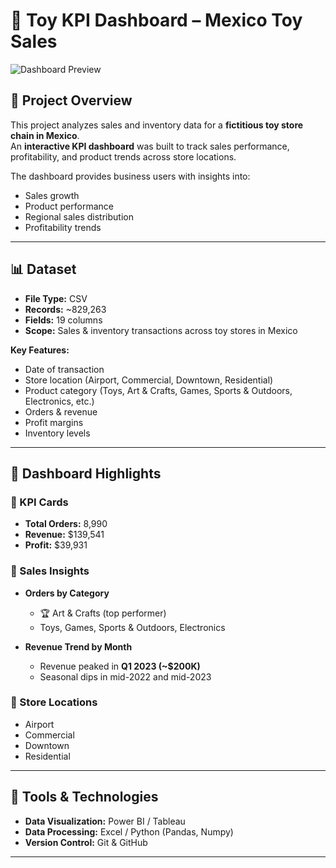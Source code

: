 # 🧸 Toy KPI Dashboard – Mexico Toy Sales  

![Dashboard Preview](images/dashboard_preview.png)  

## 📌 Project Overview  
This project analyzes sales and inventory data for a **fictitious toy store chain in Mexico**.  
An **interactive KPI dashboard** was built to track sales performance, profitability, and product trends across store locations.  

The dashboard provides business users with insights into:  
- Sales growth  
- Product performance  
- Regional sales distribution  
- Profitability trends  

---

## 📊 Dataset  
- **File Type:** CSV  
- **Records:** ~829,263  
- **Fields:** 19 columns  
- **Scope:** Sales & inventory transactions across toy stores in Mexico  

**Key Features:**  
- Date of transaction  
- Store location (Airport, Commercial, Downtown, Residential)  
- Product category (Toys, Art & Crafts, Games, Sports & Outdoors, Electronics, etc.)  
- Orders & revenue  
- Profit margins  
- Inventory levels  

---

## 🎯 Dashboard Highlights  

### 🔹 KPI Cards  
- **Total Orders:** 8,990  
- **Revenue:** $139,541  
- **Profit:** $39,931  

### 🔹 Sales Insights  
- **Orders by Category**  
  - 🏆 Art & Crafts (top performer)  
  - Toys, Games, Sports & Outdoors, Electronics  

- **Revenue Trend by Month**  
  - Revenue peaked in **Q1 2023 (~$200K)**  
  - Seasonal dips in mid-2022 and mid-2023  

### 🔹 Store Locations  
- Airport  
- Commercial  
- Downtown  
- Residential  

---

## 🚀 Tools & Technologies  
- **Data Visualization:** Power BI / Tableau  
- **Data Processing:** Excel / Python (Pandas, Numpy)  
- **Version Control:** Git & GitHub  

---


